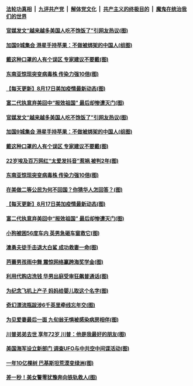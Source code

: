 ####  [法轮功真相](../../../../basic/blob/master/README.md?t=08180802) &nbsp;|&nbsp; [九评共产党](../../../../9ping.md/blob/master/README.md?t=08180802) &nbsp;|&nbsp; [解体党文化](../../../../jtdwh.md/blob/master/README.md?t=08180802)  &nbsp;|&nbsp; [共产主义的终极目的](../../../../gczydzjmd.md/blob/master/README.md?t=08180802) &nbsp;|&nbsp; [魔鬼在统治我们的世界](../../../../mgztzwmdsj.md/blob/master/README.md?t=08180802) 

#### [官媒发文“越来越多美国人吃不饱饭了”引网友热议(图)](../pages/p3/943324.md?t=08180802) 

#### [加国9城集会 港星手持苹果：不做被绑架的中国人(组图)](../pages/p3/943323.md?t=08180802) 

#### [戴这种口罩的人有个误区 专家建议不要戴(图)](../pages/p3/943322.md?t=08180802) 

#### [东南亚惊现突变病毒株 传染力强10倍(图)](../pages/p3/943282.md?t=08180802) 

#### [【每天更新】8月17日美加疫情最新动态(图)](../pages/p3/941940.md?t=08180802) 

#### [富二代执意弃美回中“报效祖国” 最后却惨遭灭门(图)](../pages/p3/942889.md?t=08180802) 

#### [官媒发文“越来越多美国人吃不饱饭了”引网友热议(图)](../pages/p3/943324.md?t=08180802) 

#### [加国9城集会 港星手持苹果：不做被绑架的中国人(组图)](../pages/p3/943323.md?t=08180802) 

#### [戴这种口罩的人有个误区 专家建议不要戴(图)](../pages/p3/943322.md?t=08180802) 

#### [22岁埃及百万网红“太爱发抖音”惹祸 被判2年(图)](../pages/p3/943284.md?t=08180802) 

#### [东南亚惊现突变病毒株 传染力强10倍(图)](../pages/p3/943282.md?t=08180802) 

#### [在美做二等公民为何不回国？你猜华人怎回答？(图)](../pages/p3/943274.md?t=08180802) 

#### [【每天更新】8月17日美加疫情最新动态(图)](../pages/p3/941940.md?t=08180802) 

#### [富二代执意弃美回中“报效祖国” 最后却惨遭灭门(图)](../pages/p3/942889.md?t=08180802) 

#### [小狗被困56度车内 英男急砸车窗救它(图)](../pages/p3/943220.md?t=08180802) 

#### [澳勇夫徒手击退大白鲨 成功救妻一命(图)](../pages/p3/943217.md?t=08180802) 

#### [芭蕾男孩雨中舞 震惊网络赢跨海奖学金(图)](../pages/p3/943192.md?t=08180802) 

#### [利用代购店洗钱 华男出庭受审狂飙普通话(图)](../pages/p3/943185.md?t=08180802) 

#### [为纪念飞机上产子 妈妈给婴儿取这个名字(图)](../pages/p3/943139.md?t=08180802) 

#### [奇幻漂流瓶跋涉6千英里牵线忘年交(图)](../pages/p3/942787.md?t=08180802) 


#### [为见爱妻最后一面 九旬翁无惧被感染病房相伴(图)](../pages/p3/942800.md?t=08180802) 

#### [川普弟弟去世 享年72岁 川普：他是我最好的朋友(图)](../pages/p3/943131.md?t=08180802) 

#### [美国海军设立新部门 调查UFO与中共空中间谍活动(图)](../pages/p3/943129.md?t=08180802) 

#### [一年10亿棵树 巴基斯坦荒漠变绿洲(图)](../pages/p3/942686.md?t=08180802) 

#### [差一秒！美女警零犹豫奔向铁轨救人(图)](../pages/p3/943102.md?t=08180802) 

